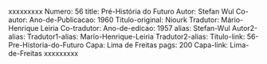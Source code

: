 xxxxxxxxx
Numero: 56
title: Pré-História do Futuro
Autor: Stefan Wul
Co-autor: 
Ano-de-Publicacao: 1960
Titulo-original: Niourk
Tradutor: Mário-Henrique Leiria
Co-tradutor: 
Ano-de-edicao: 1957
alias: Stefan-Wul
Autor2-alias: 
Tradutor1-alias: Mario-Henrique-Leiria
Tradutor2-alias: 
Titulo-link: 56-Pre-Historia-do-Futuro
Capa: Lima de Freitas
pags: 200
Capa-link: Lima-de-Freitas
xxxxxxxxx